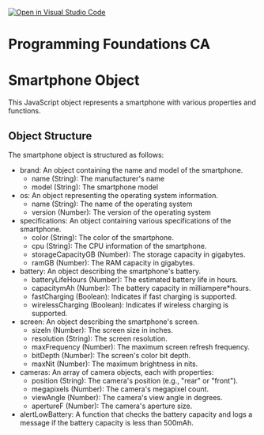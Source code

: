 [![Open in Visual Studio Code](https://classroom.github.com/assets/open-in-vscode-718a45dd9cf7e7f842a935f5ebbe5719a5e09af4491e668f4dbf3b35d5cca122.svg)](https://classroom.github.com/online_ide?assignment_repo_id=11919074&assignment_repo_type=AssignmentRepo)

# Programming Foundations CA

# Smartphone Object

This JavaScript object represents a smartphone with various properties and functions.

## Object Structure

The smartphone object is structured as follows:

- brand: An object containing the name and model of the smartphone.
  - name (String): The manufacturer's name
  - model (String): The smartphone model
- os: An object representing the operating system information.
  - name (String): The name of the operating system
  - version (Number): The version of the operating system
- specifications: An object containing various specifications of the smartphone.
  - color (String): The color of the smartphone.
  - cpu (String): The CPU information of the smartphone.
  - storageCapacityGB (Number): The storage capacity in gigabytes.
  - ramGB (Number): The RAM capacity in gigabytes.
- battery: An object describing the smartphone's battery.
  - batteryLifeHours (Number): The estimated battery life in hours.
  - capacitymAh (Number): The battery capacity in milliampere\*hours.
  - fastCharging (Boolean): Indicates if fast charging is supported.
  - wirelessCharging (Boolean): Indicates if wireless charging is supported.
- screen: An object describing the smartphone's screen.
  - sizeIn (Number): The screen size in inches.
  - resolution (String): The screen resolution.
  - maxFrequency (Number): The maximum screen refresh frequency.
  - bitDepth (Number): The screen's color bit depth.
  - maxNit (Number): The maximum brightness in nits.
- cameras: An array of camera objects, each with properties:
  - position (String): The camera's position (e.g., "rear" or "front").
  - megapixels (Number): The camera's megapixel count.
  - viewAngle (Number): The camera's view angle in degrees.
  - apertureF (Number): The camera's aperture size.
- alertLowBattery: A function that checks the battery capacity and logs a message if the battery capacity is less than 500mAh.
